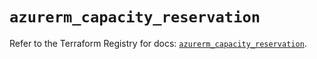 # `azurerm_capacity_reservation`

Refer to the Terraform Registry for docs: [`azurerm_capacity_reservation`](https://registry.terraform.io/providers/hashicorp/azurerm/3.103.0/docs/resources/capacity_reservation).
